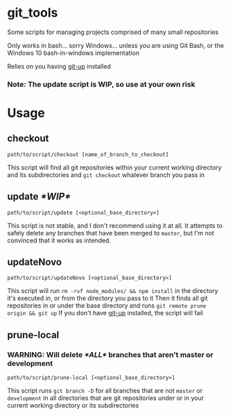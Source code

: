 # git_tools

Some scripts for managing projects comprised of many small repositories

Only works in bash... sorry Windows... unless you are using Git Bash, or the Windows 10 bash-in-windows implementation

Relies on you having [git-up](https://github.com/msiemens/PyGitUp) installed

### Note: The update script is WIP, so use at your own risk

# Usage

## checkout
    
    path/to/script/checkout [name_of_branch_to_checkout]
    
This script will find all git repositories within your current working directory and its subdirectories and `git checkout` whatever branch you pass in

## update *\*WIP\**

    path/to/script/update [<optional_base_directory>]
    
This script is not stable, and I don't recommend using it at all.
It attempts to safely delete any branches that have been merged to `master`, but I'm not convinced that it works as intended.

## updateNovo

    path/to/script/updateNovo [<optional_base_directory>]

This script will run `rm -rvf node_modules/ && npm install` in the directory it's executed in, or from the directory you pass to it
Then it finds all git repositories in or under the base directory and runs `git remote prune origin && git up`
If you don't have [git-up](https://github.com/msiemens/PyGitUp) installed, the script will fail

## prune-local
### WARNING: Will delete *\*ALL\** branches that aren't master or development

    path/to/script/prune-local [<optional_base_directory>]
    
This script runs `git branch -D` for all branches that are not `master` or `development` in all directories that are git repositories under or in your current working directory or its subdirectories
